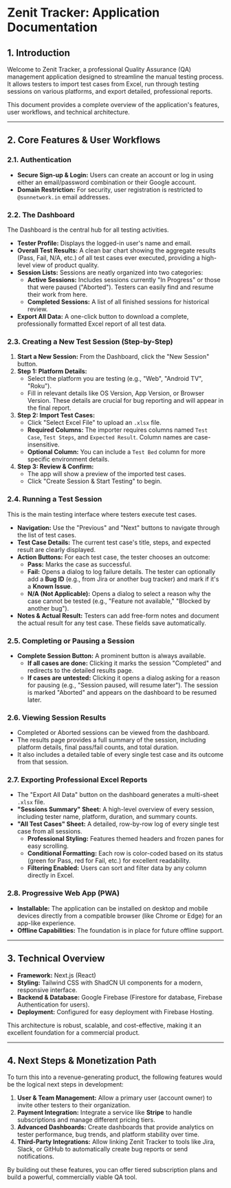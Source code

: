 
# Zenit Tracker: Application Documentation

## 1. Introduction

Welcome to Zenit Tracker, a professional Quality Assurance (QA) management application designed to streamline the manual testing process. It allows testers to import test cases from Excel, run through testing sessions on various platforms, and export detailed, professional reports.

This document provides a complete overview of the application's features, user workflows, and technical architecture.

---

## 2. Core Features & User Workflows

### 2.1. Authentication
- **Secure Sign-up & Login:** Users can create an account or log in using either an email/password combination or their Google account.
- **Domain Restriction:** For security, user registration is restricted to `@sunnetwork.in` email addresses.

### 2.2. The Dashboard
The Dashboard is the central hub for all testing activities.
- **Tester Profile:** Displays the logged-in user's name and email.
- **Overall Test Results:** A clean bar chart showing the aggregate results (Pass, Fail, N/A, etc.) of all test cases ever executed, providing a high-level view of product quality.
- **Session Lists:** Sessions are neatly organized into two categories:
  - **Active Sessions:** Includes sessions currently "In Progress" or those that were paused ("Aborted"). Testers can easily find and resume their work from here.
  - **Completed Sessions:** A list of all finished sessions for historical review.
- **Export All Data:** A one-click button to download a complete, professionally formatted Excel report of all test data.

### 2.3. Creating a New Test Session (Step-by-Step)
1.  **Start a New Session:** From the Dashboard, click the "New Session" button.
2.  **Step 1: Platform Details:**
    -   Select the platform you are testing (e.g., "Web", "Android TV", "Roku").
    -   Fill in relevant details like OS Version, App Version, or Browser Version. These details are crucial for bug reporting and will appear in the final report.
3.  **Step 2: Import Test Cases:**
    -   Click "Select Excel File" to upload an `.xlsx` file.
    -   **Required Columns:** The importer requires columns named `Test Case`, `Test Steps`, and `Expected Result`. Column names are case-insensitive.
    -   **Optional Column:** You can include a `Test Bed` column for more specific environment details.
4.  **Step 3: Review & Confirm:**
    -   The app will show a preview of the imported test cases.
    -   Click "Create Session & Start Testing" to begin.

### 2.4. Running a Test Session
This is the main testing interface where testers execute test cases.
- **Navigation:** Use the "Previous" and "Next" buttons to navigate through the list of test cases.
- **Test Case Details:** The current test case's title, steps, and expected result are clearly displayed.
- **Action Buttons:** For each test case, the tester chooses an outcome:
  - **Pass:** Marks the case as successful.
  - **Fail:** Opens a dialog to log failure details. The tester can optionally add a **Bug ID** (e.g., from Jira or another bug tracker) and mark if it's a **Known Issue**.
  - **N/A (Not Applicable):** Opens a dialog to select a reason why the case cannot be tested (e.g., "Feature not available," "Blocked by another bug").
- **Notes & Actual Result:** Testers can add free-form notes and document the actual result for any test case. These fields save automatically.

### 2.5. Completing or Pausing a Session
- **Complete Session Button:** A prominent button is always available.
  - **If all cases are done:** Clicking it marks the session "Completed" and redirects to the detailed results page.
  - **If cases are untested:** Clicking it opens a dialog asking for a reason for pausing (e.g., "Session paused, will resume later"). The session is marked "Aborted" and appears on the dashboard to be resumed later.

### 2.6. Viewing Session Results
-   Completed or Aborted sessions can be viewed from the dashboard.
-   The results page provides a full summary of the session, including platform details, final pass/fail counts, and total duration.
-   It also includes a detailed table of every single test case and its outcome from that session.

### 2.7. Exporting Professional Excel Reports
-   The "Export All Data" button on the dashboard generates a multi-sheet `.xlsx` file.
-   **"Sessions Summary" Sheet:** A high-level overview of every session, including tester name, platform, duration, and summary counts.
-   **"All Test Cases" Sheet:** A detailed, row-by-row log of every single test case from all sessions.
    -   **Professional Styling:** Features themed headers and frozen panes for easy scrolling.
    -   **Conditional Formatting:** Each row is color-coded based on its status (green for Pass, red for Fail, etc.) for excellent readability.
    -   **Filtering Enabled:** Users can sort and filter data by any column directly in Excel.

### 2.8. Progressive Web App (PWA)
- **Installable:** The application can be installed on desktop and mobile devices directly from a compatible browser (like Chrome or Edge) for an app-like experience.
- **Offline Capabilities:** The foundation is in place for future offline support.

---

## 3. Technical Overview
- **Framework:** Next.js (React)
- **Styling:** Tailwind CSS with ShadCN UI components for a modern, responsive interface.
- **Backend & Database:** Google Firebase (Firestore for database, Firebase Authentication for users).
- **Deployment:** Configured for easy deployment with Firebase Hosting.

This architecture is robust, scalable, and cost-effective, making it an excellent foundation for a commercial product.

---

## 4. Next Steps & Monetization Path
To turn this into a revenue-generating product, the following features would be the logical next steps in development:

1.  **User & Team Management:** Allow a primary user (account owner) to invite other testers to their organization.
2.  **Payment Integration:** Integrate a service like **Stripe** to handle subscriptions and manage different pricing tiers.
3.  **Advanced Dashboards:** Create dashboards that provide analytics on tester performance, bug trends, and platform stability over time.
4.  **Third-Party Integrations:** Allow linking Zenit Tracker to tools like Jira, Slack, or GitHub to automatically create bug reports or send notifications.

By building out these features, you can offer tiered subscription plans and build a powerful, commercially viable QA tool.
